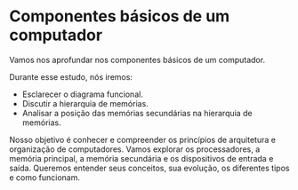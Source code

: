 # Componentes básicos de um computador

Vamos nos aprofundar nos componentes básicos de um computador.

Durante esse estudo, nós iremos:

* Esclarecer o diagrama funcional.
* Discutir a hierarquia de memórias.
* Analisar a posição das memórias secundárias na hierarquia de memórias.

Nosso objetivo é conhecer e compreender os princípios de arquitetura e organização de computadores. Vamos explorar os processadores, a memória principal, a memória secundária e os dispositivos de entrada e saída. Queremos entender seus conceitos, sua evolução, os diferentes tipos e como funcionam.

